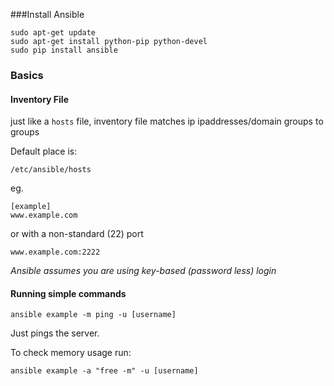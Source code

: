 ###Install Ansible

```
sudo apt-get update
sudo apt-get install python-pip python-devel
sudo pip install ansible
```
### Basics
#### Inventory File

just like a `hosts` file, inventory file matches ip ipaddresses/domain groups to groups

Default place is:

```
/etc/ansible/hosts
```

eg.

```
[example]
www.example.com
```

or with a non-standard (22) port

```
www.example.com:2222
```

_Ansible assumes you are using key-based (password less) login_

#### Running simple commands

```
ansible example -m ping -u [username]
```

Just pings the server.

To check memory usage run:

```
ansible example -a "free -m" -u [username]
```
